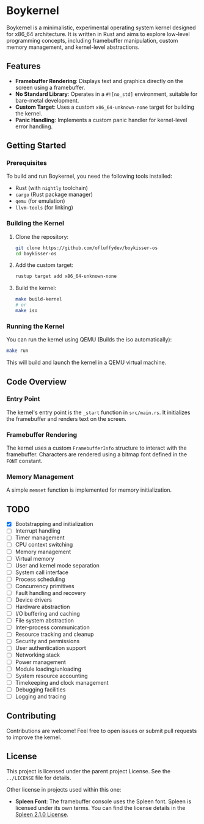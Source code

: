 # Boykernel

Boykernel is a minimalistic, experimental operating system kernel designed for x86_64 architecture. It is written in Rust and aims to explore low-level programming concepts, including framebuffer manipulation, custom memory management, and kernel-level abstractions.

## Features

- **Framebuffer Rendering**: Displays text and graphics directly on the screen using a framebuffer.
- **No Standard Library**: Operates in a `#![no_std]` environment, suitable for bare-metal development.
- **Custom Target**: Uses a custom `x86_64-unknown-none` target for building the kernel.
- **Panic Handling**: Implements a custom panic handler for kernel-level error handling.

## Getting Started

### Prerequisites

To build and run Boykernel, you need the following tools installed:

- Rust (with `nightly` toolchain)
- `cargo` (Rust package manager)
- `qemu` (for emulation)
- `llvm-tools` (for linking)

### Building the Kernel

1. Clone the repository:
   ```bash
   git clone https://github.com/ofluffydev/boykisser-os
   cd boykisser-os
   ```

2. Add the custom target:
   ```bash
   rustup target add x86_64-unknown-none
   ```

3. Build the kernel:
   ```bash
   make build-kernel
   # or
   make iso
   ```

### Running the Kernel

You can run the kernel using QEMU (Builds the iso automatically):

```bash
make run
```

This will build and launch the kernel in a QEMU virtual machine.

## Code Overview

### Entry Point

The kernel's entry point is the `_start` function in `src/main.rs`. It initializes the framebuffer and renders text on the screen.

### Framebuffer Rendering

The kernel uses a custom `FramebufferInfo` structure to interact with the framebuffer. Characters are rendered using a bitmap font defined in the `FONT` constant.

### Memory Management

A simple `memset` function is implemented for memory initialization.

## TODO

- [x] Bootstrapping and initialization
- [ ] Interrupt handling  
- [ ] Timer management  
- [ ] CPU context switching  
- [ ] Memory management  
- [ ] Virtual memory  
- [ ] User and kernel mode separation  
- [ ] System call interface  
- [ ] Process scheduling  
- [ ] Concurrency primitives  
- [ ] Fault handling and recovery  
- [ ] Device drivers  
- [ ] Hardware abstraction  
- [ ] I/O buffering and caching  
- [ ] File system abstraction  
- [ ] Inter-process communication  
- [ ] Resource tracking and cleanup  
- [ ] Security and permissions  
- [ ] User authentication support  
- [ ] Networking stack  
- [ ] Power management  
- [ ] Module loading/unloading  
- [ ] System resource accounting  
- [ ] Timekeeping and clock management  
- [ ] Debugging facilities  
- [ ] Logging and tracing

## Contributing

Contributions are welcome! Feel free to open issues or submit pull requests to improve the kernel.

## License

This project is licensed under the parent project License. See the `../LICENSE` file for details.

Other license in projects used within this one:

- **Spleen Font**: The framebuffer console uses the Spleen font. Spleen is licensed under its own terms. You can find the license details in the [Spleen 2.1.0 License](./spleen-2.1.0/LICENSE).
